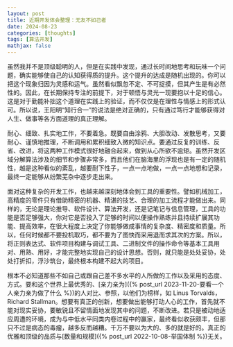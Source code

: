 ```yaml
---
layout: post
title: 近期开发体会整理：无友不如己者
date: 2024-08-23
categories: [thoughts]
tags: [算法开发]
mathjax: false
---
```


虽然我并不是顶级聪明的人，但是在实践中发现，通过长时间地思考和玩味一个问题，确实能够使自己的认知获得质的提升。这个提升的达成是随机出现的。你可以把这个现象归因为灵感和运气。虽然看似飘忽不定、不可捉摸，但其产生是有必然性的。因此，在长期保持专注的前提下，对于顿悟与灵光一现要抱以十足的信心。这是对于勤能补拙这个道理在实践上的验证，而不仅仅是在理性与情感上的形式认可。所以说，王阳明“知行合一”的说法是绝对正确的，只有通过笃行才能够获得对人生、做事等各方面道理的真正理解。

耐心、细致、扎实地工作，不要着急。既要自由涂鸦、大胆改动、发散思考，又要耐心、谨慎地推理，不断调用和累积细致入微的知识点。要通过反复的训练、反省、改进，将这两种工作模式很好地融合起来，做到从心所欲不逾矩。虽然开发区域分解算法涉及的细节和步骤非常多，而且他们在脑海里的浮现也是有一定的随机性，越是这种看似的紊乱，越要耐下性子，一点一点地做，一点一点地想和记录，最终一定能够从纷繁芜杂中逐步走出来。

面对这种复杂的开发工作，也越来越深刻地体会到工具的重要性。譬如机械加工，高精度的零件只有借助精密的机器、精湛的技艺、合理的加工流程才能做出来。同样的，无论是理论推导、软件设计、算法开发，还是记笔记与信息管理，工具的功能是否足够强大，你对它是否投入了足够的时间以便操作熟练并且持续扩展其功能、提高效率，在很大程度上决定了你能够做成事情的复杂度、精密度和质量。所以，任何时候都不要投机取巧，都不要为了图快而采用退而求其次的方案。所以，将正则表达式、软件项目构建与调试工具、二进制文件的操作命令等基本工具用对、用熟、用好，才能完整地实现自己的设计思想。否则，就只能是处处妥协，处处打折扣，浮沙筑台，最终根本构建不起大的项目。

根本不必知道那些不如自己或跟自己差不多水平的人所做的工作以及采用的态度、方式。要和这个世界上最优秀的、[亲力亲为]({% post_url 2023-11-20-要看一个人亲力亲为做了什么 %})的人对比、参照，以他们为榜样，如 Linus Torvalds，Richard Stallman。想要有真正的创新，想要做出能够打动人心的工作，首先就不能对现实妥协，要敏锐且不留情面地发现其中的问题，不断改进。若只是被动地适应周遭的环境，成为与中低水平同类内卷过程中的赢家，最终看似收获颇丰，但那只不过是病态的毒瘤，越多反而越糟。千万不要以为大的、多的就是好的。真正的优雅和顶级的品质与[数量和规模]({% post_url 2022-10-08-举国体制 %})无关。

